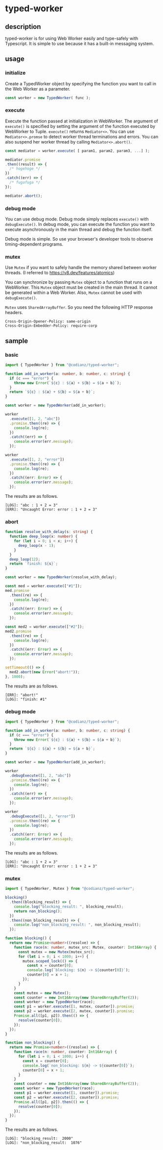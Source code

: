 # typed-worker

## description

typed-worker is for using Web Worker easily and type-safely with Typescript.
It is simple to use because it has a built-in messaging system.

## usage

### initialize

Create a TypedWorker object by specifying the function you want to call in the Web Worker as a parameter.

```ts
const worker = new TypedWorker( func );
```

### execute

Execute the function passed at initialization in WebWorker.
The argument of `execute()` is specified by setting the argument of the function executed by WebWorker to Tuple.
`execute()` returns `Mediator<>`.
You can use `Mediator<>.promse` to detect worker thread terminations and errors.
You can also suspend her worker thread by calling `Mediator<>.abort()`.

```ts
const mediator = worker.execute( [ param1, param2, param3, ...] );

mediator.promise
.then((result) => {
  /* hogehoge */
})
.catch((err) => {
  /* fugafuga */
});

mediator.abort();
```

### debug mode

You can use debug mode.
Debug mode simply replaces `execute()` with `debugExecute()`.
In debug mode, you can execute the function you want to execute asynchronously in the main thread and debug the function itself.

Debug mode is simple.
So use your browser's developer tools to observe timing-dependent programs.

### mutex

Use `Mutex` if you want to safely handle the memory shared between worker threads.
(I referred to https://v8.dev/features/atomics)

You can synchronize by passing `Mutex` object to a function that runs on a WebWorker.
This `Mutex` object must be created in the main thread. It cannot be generated within a Web Worker.
Also, `Mutex` cannot be used with `debugExecute()`.

`Mutex` uses `SharedArrayBuffer`. So you need the following HTTP response headers.

```
Cross-Origin-Opener-Policy: same-origin
Cross-Origin-Embedder-Policy: require-corp
```

## sample

### basic

```ts
import { TypedWorker } from "@codianz/typed-worker";

function add_in_worker(a: number, b: number, c: string) {
  if (c === "error") {
    throw new Error(`${c} : ${a} + ${b} = ${a + b}`);
  }
  return `${c} : ${a} + ${b} = ${a + b}`;
}

const worker = new TypedWorker(add_in_worker);

worker
  .execute([1, 2, "abc"])
  .promise.then((re) => {
    console.log(re);
  })
  .catch((err) => {
    console.error(err.message);
  });

worker
  .execute([1, 2, "error"])
  .promise.then((re) => {
    console.log(re);
  })
  .catch((err: Error) => {
    console.error(err.message);
  });
```


The results are as follows.


```
[LOG]: "abc : 1 + 2 = 3"
[ERR]: "Uncaught Error: error : 1 + 2 = 3" 
```

### abort

```ts
function resolve_with_delay(s: string) {
  function deep_loop(x: number) {
    for (let i = 0; i < x; i++) {
      deep_loop(x - 1);
    }
  }
  deep_loop(12);
  return `finish: ${s}`;
}

const worker = new TypedWorker(resolve_with_delay);

const med = worker.execute(["#1"]);
med.promise
  .then((re) => {
    console.log(re);
  })
  .catch((err: Error) => {
    console.error(err.message);
  });

const med2 = worker.execute(["#2"]);
med2.promise
  .then((re) => {
    console.log(re);
  })
  .catch((err: Error) => {
    console.error(err.message);
  });

setTimeout(() => {
  med2.abort(new Error("abort!"));
}, 1000);
```

The results are as follows.


```
[ERR]: "abort!" 
[LOG]: "finish: #1"
```

### debug mode

```ts
import { TypedWorker } from "@codianz/typed-worker";

function add_in_worker(a: number, b: number, c: string) {
  if (c === "error") {
    throw new Error(`${c} : ${a} + ${b} = ${a + b}`);
  }
  return `${c} : ${a} + ${b} = ${a + b}`;
}

const worker = new TypedWorker(add_in_worker);

worker
  .debugExecute([1, 2, "abc"])
  .promise.then((re) => {
    console.log(re);
  })
  .catch((err) => {
    console.error(err.message);
  });

worker
  .debugExecute([1, 2, "error"])
  .promise.then((re) => {
    console.log(re);
  })
  .catch((err: Error) => {
    console.error(err.message);
  });
```


The results are as follows.


```
[LOG]: "abc : 1 + 2 = 3"
[ERR]: "Uncaught Error: error : 1 + 2 = 3" 
```

### mutex

```ts
import { TypedWorker, Mutex } from "@codianz/typed-worker";

blocking()
  .then((blocking_result) => {
    console.log("blocking_result: ", blocking_result);
    return non_blocking();
  })
  .then((non_blocking_result) => {
    console.log("non_blocking_result: ", non_blocking_result);
  });

function blocking() {
  return new Promise<number>((resolve) => {
    function race(n: number, mutex_src: Mutex, counter: Int16Array) {
      const mutex = new Mutex(mutex_src);
      for (let i = 0; i < 1000; i++) {
        mutex.scoped_lock(() => {
          const x = counter[0];
          console.log(`blocking: ${n} -> ${counter[0]}`);
          counter[0] = x + 1;
        });
      }
    }
    const mutex = new Mutex();
    const counter = new Int16Array(new SharedArrayBuffer(2));
    const worker = new TypedWorker(race);
    const p1 = worker.execute([1, mutex, counter]).promise;
    const p2 = worker.execute([2, mutex, counter]).promise;
    Promise.all([p1, p2]).then(() => {
      resolve(counter[0]);
    });
  });
}

function non_blocking() {
  return new Promise<number>((resolve) => {
    function race(n: number, counter: Int16Array) {
      for (let i = 0; i < 1000; i++) {
        const x = counter[0];
        console.log(`non_blocking: ${n} -> ${counter[0]}`);
        counter[0] = x + 1;
      }
    }
    const counter = new Int16Array(new SharedArrayBuffer(2));
    const worker = new TypedWorker(race);
    const p1 = worker.execute([1, counter]).promise;
    const p2 = worker.execute([2, counter]).promise;
    Promise.all([p1, p2]).then(() => {
      resolve(counter[0]);
    });
  });
}
```

The results are as follows.

```
[LOG]: "blocking_result:  2000"
[LOG]: "non_blocking_result:  1076"
```
